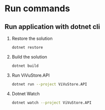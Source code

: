 # Run commands

## Run application with dotnet cli

1. Restore the solution

    ```bash
    dotnet restore
    ```

2. Build the solution

    ```bash
    dotnet build
    ```

3. Run ViVuStore.API

    ```bash
    dotnet run --project ViVuStore.API
    ```

4. Dotnet Watch
    
    ```bash
    dotnet watch --project ViVuStore.API
    ```
